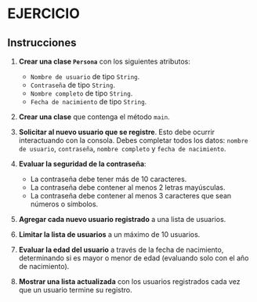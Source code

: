 # EJERCICIO

## Instrucciones

1. **Crear una clase `Persona`** con los siguientes atributos:
    - `Nombre de usuario` de tipo `String`.
    - `Contraseña` de tipo `String`.
    - `Nombre completo` de tipo `String`.
    - `Fecha de nacimiento` de tipo `String`.

2. **Crear una clase** que contenga el método `main`.

3. **Solicitar al nuevo usuario que se registre**. Esto debe ocurrir interactuando con la consola. Debes completar todos los datos: `nombre de usuario`, `contraseña`, `nombre completo` y `fecha de nacimiento`.

4. **Evaluar la seguridad de la contraseña**:
    - La contraseña debe tener más de 10 caracteres.
    - La contraseña debe contener al menos 2 letras mayúsculas.
    - La contraseña debe contener al menos 3 caracteres que sean números o símbolos.

5. **Agregar cada nuevo usuario registrado** a una lista de usuarios.

6. **Limitar la lista de usuarios** a un máximo de 10 usuarios.

7. **Evaluar la edad del usuario** a través de la fecha de nacimiento, determinando si es mayor o menor de edad (evaluando solo con el año de nacimiento).

8. **Mostrar una lista actualizada** con los usuarios registrados cada vez que un usuario termine su registro.

